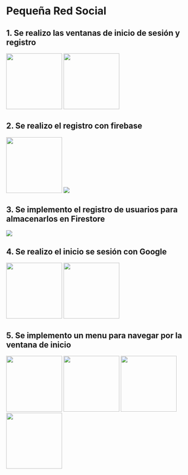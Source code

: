 # Pequeña Red Social
## 1. Se realizo las ventanas de inicio de sesión y registro
<img src="https://user-images.githubusercontent.com/54344844/132076344-8c4a1f1b-e1c2-4c3b-bdc1-f196eab06d87.jpg" width="150"> <img src="https://user-images.githubusercontent.com/54344844/132076363-600152c0-181a-4093-9752-1eedd3f6661e.jpg" width="150"> 
## 2. Se realizo el registro con firebase
<img src="https://user-images.githubusercontent.com/54344844/132076403-790ec0a3-473d-4e42-8bb4-8e47e83b5f40.jpg" width="150"> <img src="https://user-images.githubusercontent.com/54344844/132076412-a2dff2d7-3113-4010-b06c-c855cc1e7e14.png"> 
## 3. Se implemento el registro de usuarios para almacenarlos en Firestore
<img src="https://user-images.githubusercontent.com/54344844/132076609-d2103682-6c07-45aa-87c7-c6f6ce126727.png">

## 4. Se realizo el inicio se sesión con Google
<img src="https://user-images.githubusercontent.com/54344844/132076668-508394c6-ffe7-41a0-b90a-6be8d1557f81.jpg" width="150"> <img src="https://user-images.githubusercontent.com/54344844/132076691-d7357034-4310-4f5a-91d5-04d00905b6da.jpg" width="150">

## 5. Se implemento un menu para navegar por la ventana de inicio
<img src="https://user-images.githubusercontent.com/54344844/132370428-53a8f9a9-87a4-432b-a336-9f6733e66738.jpg" width="150"> <img src="https://user-images.githubusercontent.com/54344844/132370503-12317307-f250-4b9b-b116-2c75fca7d93f.jpg" width="150"> <img src="https://user-images.githubusercontent.com/54344844/132370575-0c3c5a52-a2d1-4228-a6e6-1d76ef027d89.jpg" width="150"> <img src="https://user-images.githubusercontent.com/54344844/132370607-be3ee239-b895-43e9-ba7d-72370cb7751e.jpg" width="150">


